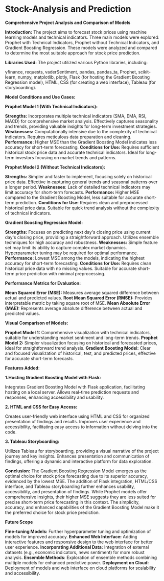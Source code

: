 # Stock-Analysis and Prediction
**Comprehensive Project Analysis and Comparison of Models**

**Introduction:**
The project aims to forecast stock prices using machine learning models and technical indicators. Three main models were explored: Prophet with Technical Indicators, Prophet without Technical Indicators, and Gradient Boosting Regression. These models were analyzed and compared to determine the most suitable approach for stock price prediction.

**Libraries Used:**
The project utilized various Python libraries, including:

yfinance, 
requests, 
vaderSentiment, 
pandas, 
pandas_ta, 
Prophet, 
scikit-learn, 
numpy, 
matplotlib, 
plotly, 
Flask (for hosting the Gradient Boosting Regression model), 
HTML, CSS (for creating a web interface), 
Tableau (for storyboarding).

**Model Conditions and Use Cases:**

**Prophet Model 1 (With Technical Indicators):**

**Strengths:**
Incorporates multiple technical indicators (SMA, EMA, RSI, MACD) for comprehensive market analysis.
Effectively captures seasonality and trends, providing valuable insights for long-term investment strategies.
**Weaknesses:**
Computationally intensive due to the complexity of technical indicators.
Requires meticulous data preparation and cleaning.
**Performance:**
Higher MSE than the Gradient Boosting Model indicates less accuracy for short-term forecasting.
**Conditions for Use:**
Requires sufficient historical stock price data and accurate technical indicators.
Ideal for long-term investors focusing on market trends and patterns.

**Prophet Model 2 (Without Technical Indicators):**

**Strengths:**
Simpler and faster to implement, focusing solely on historical price data.
Effective in capturing general trends and seasonal patterns over a longer period.
**Weaknesses:**
Lack of detailed technical indicators may limit accuracy for short-term forecasts.
**Performance:**
Higher MSE compared to the Gradient Boosting Model, less suitable for accurate short-term prediction.
**Conditions for Use:**
Requires clean and preprocessed historical price data.
Suitable for quick trend analysis without the complexity of technical indicators.

**Gradient Boosting Regression Model:**

**Strengths:**
Focuses on predicting next day's closing price using current day's closing price, providing a straightforward approach.
Utilizes ensemble techniques for high accuracy and robustness.
**Weaknesses:**
Simple feature set may limit its ability to capture complex market dynamics.
Hyperparameter tuning may be required for optimal performance.
**Performance:**
Lowest MSE among the models, indicating the highest accuracy for short-term forecasting.
**Conditions for Use:**
Requires clean historical price data with no missing values.
Suitable for accurate short-term price prediction with minimal preprocessing.

**Performance Metrics for Evaluation:**

**Mean Squared Error (MSE):** Measures average squared difference between actual and predicted values.
**Root Mean Squared Error (RMSE):** Provides interpretable metric by taking square root of MSE.
**Mean Absolute Error (MAE):** Represents average absolute difference between actual and predicted values.

**Visual Comparison of Models:**

**Prophet Model 1:** Comprehensive visualization with technical indicators, suitable for understanding market sentiment and long-term trends.
**Prophet Model 2:** Simpler visualization focusing on historical and forecasted prices, ideal for straightforward trend analysis.
**Gradient Boosting Model:** Clear and focused visualization of historical, test, and predicted prices, effective for accurate short-term forecasts.

**Features Added:**

**1.Hosting Gradient Boosting Model with Flask:**

Integrates Gradient Boosting Model with Flask application, facilitating hosting on a local server.
Allows real-time prediction requests and responses, enhancing accessibility and usability.

**2. HTML and CSS for Easy Access:**

Creates user-friendly web interface using HTML and CSS for organized presentation of findings and results.
Improves user experience and accessibility, facilitating easy access to information without delving into the code.

**3. Tableau Storyboarding:**

Utilizes Tableau for storyboarding, providing a visual narrative of the project journey and key insights.
Enhances presentation and communication of findings, offering a dynamic and interactive platform for data exploration.

**Conclusion:**
The Gradient Boosting Regression Model emerges as the optimal choice for stock price forecasting due to its superior accuracy, evidenced by the lowest MSE. The addition of Flask integration, HTML/CSS interface, and Tableau storyboarding further enhances usability, accessibility, and presentation of findings. While Prophet models offer comprehensive insights, their higher MSE suggests they are less suited for precise short-term price forecasting in this context. The simplicity, accuracy, and enhanced capabilities of the Gradient Boosting Model make it the preferred choice for stock price prediction.

**Future Scope**

**Fine-tuning Models:**
Further hyperparameter tuning and optimization of models for improved accuracy.
**Enhanced Web Interface:**
Adding interactive features and responsive design to the web interface for better user experience.
**Incorporating Additional Data:**
Integration of external datasets (e.g., economic indicators, news sentiment) for more robust analysis.
**Ensemble Methods:**
Exploration of ensemble methods combining multiple models for enhanced predictive power.
**Deployment on Cloud:**
Deployment of models and web interface on cloud platforms for scalability and accessibility.
